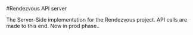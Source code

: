#Rendezvous API server

The Server-Side implementation for the Rendezvous project. API calls are made to this end.
Now in prod phase..